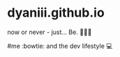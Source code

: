 # dyaniii.github.io
now or never - just... Be. :key::key::key:

#me :bowtie: and the dev lifestyle :computer:

